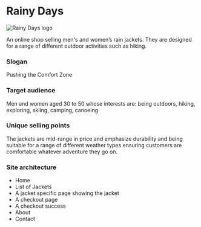# Rainy Days
![Rainy Days logo](https://raw.githubusercontent.com/NoroffFEU/first-year-cross-course-assignment-brief-one/master/RainyDays_Logo.png)

An online shop selling men's and women’s rain jackets. They are designed for a range of different outdoor activities such as hiking. 

### Slogan
Pushing the Comfort Zone 

### Target audience
Men and women aged 30 to 50 whose interests are: being outdoors, hiking, exploring, skiing, camping, canoeing 

### Unique selling points
The jackets are mid-range in price and emphasize durability and being suitable for a range of different weather types ensuring customers are comfortable whatever adventure they go on. 

### Site architecture
- Home 
- List of Jackets
- A jacket specific page showing the jacket
- A checkout page
- A checkout success
- About
- Contact
